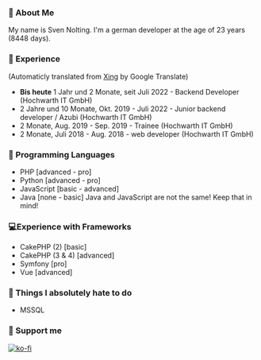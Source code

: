 ### 👋 About Me
My name is Sven Nolting. I'm a german developer at the age of 23 years (8448 days).
### 📑 Experience
(Automaticly translated from [Xing](https://www.xing.com/profile/Sven_Nolting3) by Google Translate)

- **Bis heute** 1 Jahr und 2 Monate, seit Juli 2022 - Backend Developer (Hochwarth IT GmbH)
- 2 Jahre und 10 Monate, Okt. 2019 - Juli 2022 - Junior backend developer / Azubi (Hochwarth IT GmbH)
- 2 Monate, Aug. 2019 - Sep. 2019 - Trainee (Hochwarth IT GmbH)
- 2 Monate, Juli 2018 - Aug. 2018 - web developer (Hochwarth IT GmbH)
### 💬 Programming Languages
- PHP [advanced - pro]
- Python [advanced - pro]
- JavaScript [basic - advanced]
- Java [none - basic]
Java and JavaScript are not the same! Keep that in mind!
### 💻Experience with Frameworks
- CakePHP (2) [basic]
- CakePHP (3 & 4) [advanced]
- Symfony [pro]
- Vue [advanced]
### 🤮 Things I absolutely hate to do
- MSSQL
### 💸 Support me
[![ko-fi](https://ko-fi.com/img/githubbutton_sm.svg)](https://ko-fi.com/U6U74OYFS)
